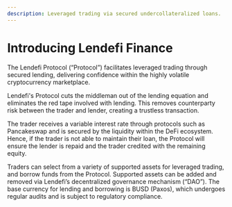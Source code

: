 ```yaml
---
description: Leveraged trading via secured undercollateralized loans.
---
```


# Introducing Lendefi Finance

The Lendefi Protocol \(“Protocol”\) facilitates leveraged trading through secured lending, delivering confidence within the highly volatile cryptocurrency marketplace.

Lendefi's Protocol cuts the middleman out of the lending equation and eliminates the red tape involved with lending. This removes counterparty risk between the trader and lender, creating a trustless transaction.

The trader receives a variable interest rate through protocols such as Pancakeswap and is secured by the liquidity within the DeFi ecosystem. Hence, if the trader is not able to maintain their loan, the Protocol will ensure the lender is repaid and the trader credited with the remaining equity.

Traders can select from a variety of supported assets for leveraged trading, and borrow funds from the Protocol. Supported assets can be added and removed via Lendefi’s decentralized governance mechanism \(“DAO”\). The base currency for lending and borrowing is BUSD \(Paxos\), which undergoes regular audits and is subject to regulatory compliance.  



